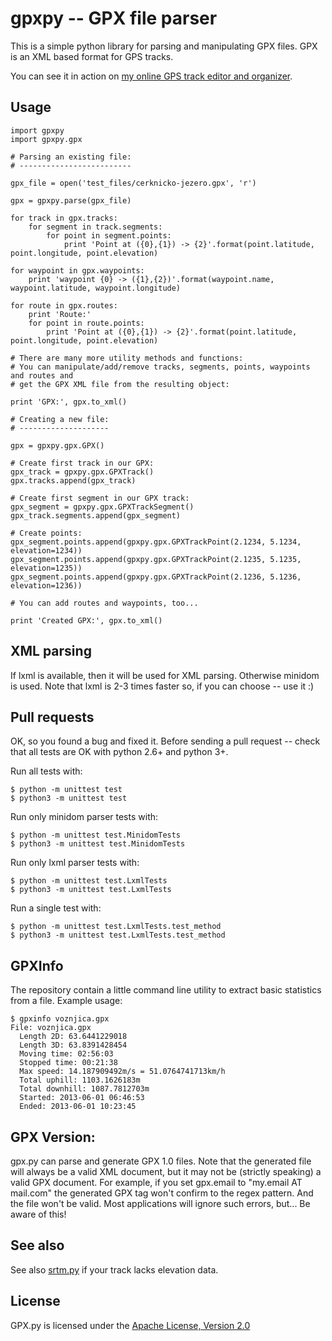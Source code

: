 gpxpy -- GPX file parser
========================

This is a simple python library for parsing and manipulating GPX files. GPX is an XML based format for GPS tracks.

You can see it in action on [my online GPS track editor and organizer](http://www.trackprofiler.com).

Usage
-----

    import gpxpy
    import gpxpy.gpx

    # Parsing an existing file:
    # -------------------------

    gpx_file = open('test_files/cerknicko-jezero.gpx', 'r')

    gpx = gpxpy.parse(gpx_file)

    for track in gpx.tracks:
        for segment in track.segments:
            for point in segment.points:
                print 'Point at ({0},{1}) -> {2}'.format(point.latitude, point.longitude, point.elevation)

    for waypoint in gpx.waypoints:
        print 'waypoint {0} -> ({1},{2})'.format(waypoint.name, waypoint.latitude, waypoint.longitude)
        
    for route in gpx.routes:
        print 'Route:'
        for point in route.points:
            print 'Point at ({0},{1}) -> {2}'.format(point.latitude, point.longitude, point.elevation)

    # There are many more utility methods and functions:
    # You can manipulate/add/remove tracks, segments, points, waypoints and routes and
    # get the GPX XML file from the resulting object:

    print 'GPX:', gpx.to_xml()

    # Creating a new file:
    # --------------------

    gpx = gpxpy.gpx.GPX()

    # Create first track in our GPX:
    gpx_track = gpxpy.gpx.GPXTrack()
    gpx.tracks.append(gpx_track)

    # Create first segment in our GPX track:
    gpx_segment = gpxpy.gpx.GPXTrackSegment()
    gpx_track.segments.append(gpx_segment)

    # Create points:
    gpx_segment.points.append(gpxpy.gpx.GPXTrackPoint(2.1234, 5.1234, elevation=1234))
    gpx_segment.points.append(gpxpy.gpx.GPXTrackPoint(2.1235, 5.1235, elevation=1235))
    gpx_segment.points.append(gpxpy.gpx.GPXTrackPoint(2.1236, 5.1236, elevation=1236))

    # You can add routes and waypoints, too...

    print 'Created GPX:', gpx.to_xml()

XML parsing
-----------

If lxml is available, then it will be used for XML parsing.
Otherwise minidom is used.
Note that lxml is 2-3 times faster so, if you can choose -- use it :)

Pull requests
-------------

OK, so you found a bug and fixed it. Before sending a pull request -- check that all tests are OK with python 2.6+ and python 3+.

Run all tests with:

    $ python -m unittest test
    $ python3 -m unittest test

Run only minidom parser tests with:

    $ python -m unittest test.MinidomTests
    $ python3 -m unittest test.MinidomTests

Run only lxml parser tests with:

    $ python -m unittest test.LxmlTests
    $ python3 -m unittest test.LxmlTests

Run a single test with:

    $ python -m unittest test.LxmlTests.test_method
    $ python3 -m unittest test.LxmlTests.test_method

GPXInfo
-------

The repository contain a little command line utility to extract basic statistics from a file.
Example usage:

    $ gpxinfo voznjica.gpx 
    File: voznjica.gpx
      Length 2D: 63.6441229018
      Length 3D: 63.8391428454
      Moving time: 02:56:03
      Stopped time: 00:21:38
      Max speed: 14.187909492m/s = 51.0764741713km/h
      Total uphill: 1103.1626183m
      Total downhill: 1087.7812703m
      Started: 2013-06-01 06:46:53
      Ended: 2013-06-01 10:23:45

GPX Version:
------------

gpx.py can parse and generate GPX 1.0 files. Note that the generated file will always be a valid XML document, but it may not be (strictly speaking) a valid GPX document. For example, if you set gpx.email to "my.email AT mail.com" the generated GPX tag won't confirm to the regex pattern. And the file won't be valid. Most applications will ignore such errors, but... Be aware of this!

See also
--------

See also [srtm.py](https://github.com/tkrajina/srtm.py) if your track lacks elevation data.

License
-------

GPX.py is licensed under the [Apache License, Version 2.0](http://www.apache.org/licenses/LICENSE-2.0)

